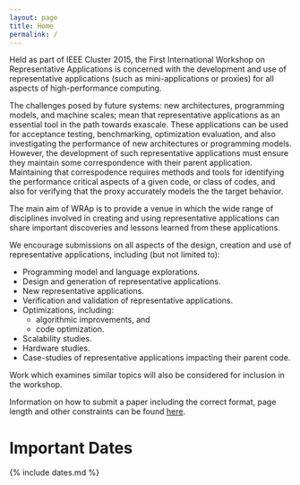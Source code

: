 ```yaml
---
layout: page
title: Home
permalink: /
---
```


Held as part of IEEE Cluster 2015, the First International Workshop on
Representative Applications is concerned with the development and use of
representative applications (such as mini-applications or proxies) for all
aspects of high-performance computing.

The challenges posed by future systems: new architectures, programming models,
and machine scales; mean that representative applications as an essential tool
in the path towards exascale. These applications can be used for acceptance
testing, benchmarking, optimization evaluation, and also investigating the
performance of new architectures or programming models. However, the
development of such representative applications must ensure they maintain some
correspondence with their parent application. Maintaining that correspodence
requires methods and tools for identifying the performance critical aspects of
a given code, or class of codes, and also for verifying that the proxy
accurately models the the target behavior.

The main aim of WRAp is to provide a venue in which the wide range of
disciplines involved in creating and using representative applications can share
important discoveries and lessons learned from these applications.

We encourage submissions on all aspects of the design, creation and use of
representative applications, including (but not limited to):

- Programming model and language explorations.
- Design and generation of representative applications.
- New representative applications.
- Verification and validation of representative applications.
- Optimizations, including:
  - algorithmic improvements, and
  - code optimization.
- Scalability studies.
- Hardware studies.
- Case-studies of representative applications impacting their parent code.

Work which examines similar topics will also be considered for inclusion in the
workshop.

Information on how to submit a paper including the correct format, page length
and other constraints can be found [here](/submission).

# Important Dates

{% include dates.md %}
